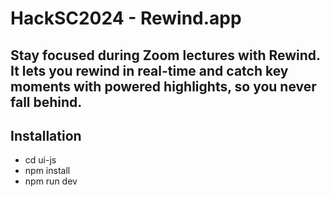 # HackSC2024 - Rewind.app
## Stay focused during Zoom lectures with Rewind. It lets you rewind in real-time and catch key moments with powered highlights, so you never fall behind.

## Installation
- cd ui-js
- npm install
- npm run dev
